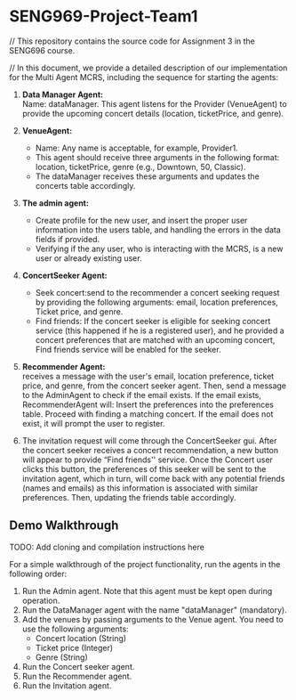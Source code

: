 # SENG969-Project-Team1
// This repository contains the source code for Assignment 3 in the SENG696 course.  

// In this document, we provide a detailed description of our implementation for the Multi Agent MCRS, including the sequence for starting the agents:

1. **Data Manager Agent:**<br>
Name: dataManager. This agent listens for the Provider (VenueAgent) to provide the upcoming concert details (location, ticketPrice, and genre).

2. **VenueAgent:** <br>
   - Name: Any name is acceptable, for example, Provider1.
   - This agent should receive three arguments in the following format: location, ticketPrice, genre (e.g., Downtown, 50, Classic).
   - The dataManager receives these arguments and updates the concerts table accordingly.

3. **The admin agent:**<br>
   - Create profile for the new user, and insert the proper user information into the users table, and handling the errors in the data fields if provided. <br>
   - Verifying if the any user, who is interacting with the MCRS, is a new user or already existing user.
     
6. **ConcertSeeker Agent:** <br>
   - Seek concert:send to the recommender a concert seeking request by providing the following arguments: email, location preferences, Ticket price, and genre.<br>
   - Find friends: If the concert seeker is eligible for seeking concert service (this happened if he is a registered user), and he provided a concert preferences that are matched with an upcoming concert, Find friends service will be enabled for the seeker. <br>
   
7. **Recommender Agent:**<br>
    receives a message with the user's email, location preference, ticket price, and genre, from the concert seeker agent. Then, send a message to the AdminAgent to check if the email exists.
If the email exists, RecommenderAgent will:
Insert the preferences into the preferences table.
Proceed with finding a matching concert.
If the email does not exist, it will prompt the user to register.

9. The invitation request will come through the ConcertSeeker gui. After the concert seeker receives a concert recommendation, a new button will appear to provide “Find friends'' service. Once the Concert user clicks this button, the preferences of this seeker will be sent to the invitation agent, which in turn, will come back with any potential friends (names and emails) as this information is associated with similar preferences. Then, updating the friends table accordingly.


## Demo Walkthrough

TODO: Add cloning and compilation instructions here

For a simple walkthrough of the project functionality, run the agents in the following order: 

1. Run the Admin agent. Note that this agent must be kept open during operation.
2. Run the DataManager agent with the name "dataManager" (mandatory). 
3. Add the venues by passing arguments to the Venue agent. You need to use the following arguments:
      - Concert location (String)
      - Ticket price (Integer)
      - Genre (String)
4. Run the Concert seeker agent. 
5. Run the Recommender agent.
6. Run the Invitation agent. 
